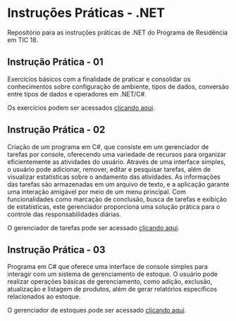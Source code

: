 # Instruções Práticas - .NET
Repositório para as instruções práticas de .NET do Programa de Residência em TIC 18.

## Instrução Prática - 01
Exercícios básicos com a finalidade de praticar e consolidar os conhecimentos sobre configuração de ambiente, tipos de dados, conversão entre tipos de dados e operadores em .NET/C#.

Os exercícios podem ser acessados <a href="https://github.com/lufecrx/residenciatic18-dotnet/tree/NET-P001">clicando aqui</a>.

## Instrução Prática - 02
Criação de um programa em C#, que consiste em um gerenciador de tarefas por console, oferecendo uma variedade de recursos para organizar eficientemente as atividades do usuário. Através de uma interface simples, o usuário pode adicionar, remover, editar e pesquisar tarefas, além de visualizar estatísticas sobre o andamento das atividades. As informações das tarefas são armazenadas em um arquivo de texto, e a aplicação garante uma interação amigável por meio de um menu principal. Com funcionalidades como marcação de conclusão, busca de tarefas e exibição de estatísticas, este gerenciador proporciona uma solução prática para o controle das responsabilidades diárias.

O gerenciador de tarefas pode ser acessado <a href="https://github.com/lufecrx/residenciatic18-dotnet/tree/NET-P002">clicando aqui</a>.

## Instrução Prática - 03
Programa em C# que oferece uma interface de console simples para interagir com um sistema de gerenciamento de estoque. O usuário pode realizar operações básicas de gerenciamento, como adição, exclusão, atualização e listagem de produtos, além de gerar relatórios específicos relacionados ao estoque.

O gerenciador de estoques pode ser acessado <a href="https://github.com/lufecrx/residenciatic18-dotnet/tree/NET-P003">clicando aqui</a>.
